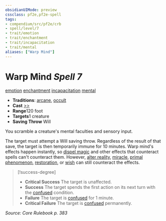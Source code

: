 ```yaml
---
obsidianUIMode: preview
cssclass: pf2e,pf2e-spell
tags:
- compendium/src/pf2e/crb
- spell/level/7
- trait/emotion
- trait/enchantment
- trait/incapacitation
- trait/mental
aliases: ["Warp Mind"]
---
```

# Warp Mind *Spell 7*   
[emotion](../../Rules/traits/emotion.md)  [enchantment](../../Rules/traits/enchantment.md)  [incapacitation](../../Rules/traits/incapacitation.md)  [mental](../../Rules/traits/mental.md)  

- **Traditions**: [arcane](../../Rules/traits/arcane.md), [occult](../../Rules/traits/occult.md)
- **Cast** [>>](../../Rules/core-rulebook/chapter-9-playing-the-game.md#Actions "Two-Action") 
- **Range**120 foot
- **Targets**1 creature
- **Saving Throw** Will

You scramble a creature's mental faculties and sensory input.

The target must attempt a Will saving throw. Regardless of the result of that save, the target is then temporarily immune for 10 minutes. Warp mind's effects happen instantly, so [dispel magic](dispel-magic.md) and other effects that counteract spells can't counteract them. However, [alter reality](alter-reality.md), [miracle](miracle.md), [primal phenomenon](primal-phenomenon.md), [restoration](restoration.md), or [wish](wish.md) can still counteract the effects.

> [!success-degree] 
> - **Critical Success** The target is unaffected.
> - **Success** The target spends the first action on its next turn with the [confused](../../Rules/conditions.md#Confused) condition.
> - **Failure** The target is [confused](../../Rules/conditions.md#Confused) for 1 minute.
> - **Critical Failure** The target is [confused](../../Rules/conditions.md#Confused) permanently.

*Source: Core Rulebook p. 383*